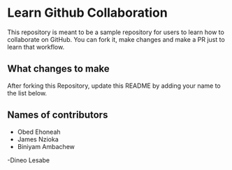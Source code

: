 
# Learn Github Collaboration
This repository is meant to be a sample repository for users to learn how to collaborate on GitHub. You can fork it, make changes and make a PR just to learn that workflow.

## What changes to make
After forking this Repository, update this README by adding your name to the list below.

## Names of contributors
- Obed Ehoneah
- James Nzioka
- Biniyam Ambachew

-Dineo Lesabe
